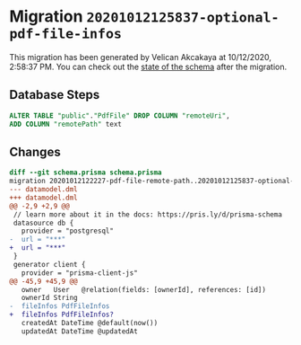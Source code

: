 # Migration `20201012125837-optional-pdf-file-infos`

This migration has been generated by Velican Akcakaya at 10/12/2020, 2:58:37 PM.
You can check out the [state of the schema](./schema.prisma) after the migration.

## Database Steps

```sql
ALTER TABLE "public"."PdfFile" DROP COLUMN "remoteUri",
ADD COLUMN "remotePath" text   
```

## Changes

```diff
diff --git schema.prisma schema.prisma
migration 20201012122227-pdf-file-remote-path..20201012125837-optional-pdf-file-infos
--- datamodel.dml
+++ datamodel.dml
@@ -2,9 +2,9 @@
 // learn more about it in the docs: https://pris.ly/d/prisma-schema
 datasource db {
   provider = "postgresql"
-  url = "***"
+  url = "***"
 }
 generator client {
   provider = "prisma-client-js"
@@ -45,9 +45,9 @@
   owner   User   @relation(fields: [ownerId], references: [id])
   ownerId String
-  fileInfos PdfFileInfos
+  fileInfos PdfFileInfos?
   createdAt DateTime @default(now())
   updatedAt DateTime @updatedAt
```



